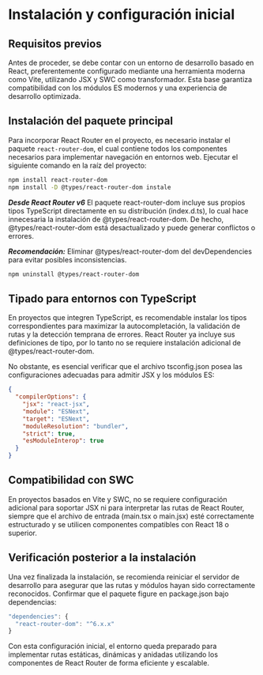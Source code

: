 # Instalación y configuración inicial

## Requisitos previos

Antes de proceder, se debe contar con un entorno de desarrollo basado en React, preferentemente configurado mediante una herramienta moderna como Vite, utilizando JSX y SWC como transformador. Esta base garantiza compatibilidad con los módulos ES modernos y una experiencia de desarrollo optimizada.

## Instalación del paquete principal

Para incorporar React Router en el proyecto, es necesario instalar el paquete `react-router-dom`, el cual contiene todos los componentes necesarios para implementar navegación en entornos web. Ejecutar el siguiente comando en la raíz del proyecto:

```bash
npm install react-router-dom
npm install -D @types/react-router-dom instale
```

***Desde React Router v6***
El paquete react-router-dom incluye sus propios tipos TypeScript directamente en su distribución (index.d.ts), lo cual hace innecesaria la instalación de @types/react-router-dom. De hecho, @types/react-router-dom está desactualizado y puede generar conflictos o errores.

***Recomendación:***
Eliminar @types/react-router-dom del devDependencies para evitar posibles inconsistencias.

```bash
npm uninstall @types/react-router-dom
```

## Tipado para entornos con TypeScript

En proyectos que integren TypeScript, es recomendable instalar los tipos correspondientes para maximizar la autocompletación, la validación de rutas y la detección temprana de errores. React Router ya incluye sus definiciones de tipo, por lo tanto no se requiere instalación adicional de @types/react-router-dom.

No obstante, es esencial verificar que el archivo tsconfig.json posea las configuraciones adecuadas para admitir JSX y los módulos ES:

```json
{
  "compilerOptions": {
    "jsx": "react-jsx",
    "module": "ESNext",
    "target": "ESNext",
    "moduleResolution": "bundler",
    "strict": true,
    "esModuleInterop": true
  }
}
```

## Compatibilidad con SWC

En proyectos basados en Vite y SWC, no se requiere configuración adicional para soportar JSX ni para interpretar las rutas de React Router, siempre que el archivo de entrada (main.tsx o main.jsx) esté correctamente estructurado y se utilicen componentes compatibles con React 18 o superior.

## Verificación posterior a la instalación

Una vez finalizada la instalación, se recomienda reiniciar el servidor de desarrollo para asegurar que las rutas y módulos hayan sido correctamente reconocidos. Confirmar que el paquete figure en package.json bajo dependencias:

```jsx
"dependencies": {
  "react-router-dom": "^6.x.x"
}
```

Con esta configuración inicial, el entorno queda preparado para implementar rutas estáticas, dinámicas y anidadas utilizando los componentes de React Router de forma eficiente y escalable.
